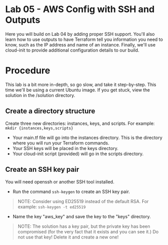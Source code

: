 # Lab 05 - AWS Config with SSH and Outputs
Here you will build on Lab 04 by adding proper SSH support. You'll also learn how to use outputs to have Terraform tell you information you need to know, such as the IP address and name of an instance.
Finally, we'll use cloud-init to provide additional configuration details to our build.

# Procedure
This lab is a bit more in-depth, so go slow, and take it step-by-step. This time we'll be using a current Ubuntu image. If you get stuck, view the solution in the /solution directory. 

## Create a directory structure
Create three new directories: instances, keys, and scripts.
For example: `mkdir {instances,keys,scripts}`
- Your main.tf file will go into the instances directory. This is the directory where you will run your Terraform commands.
- Your SSH keys will be placed in the keys directory.
- Your cloud-init script (provided) will go in the scripts directory.

## Create an SSH key pair
You will need openssh or another SSH tool installed. 
- Run the command `ssh-keygen` to create an SSH key pair.

> NOTE: Consider using ED25519 instead of the default RSA. 
> For example: `ssh-keygen -t ed25519`

- Name the key "aws_key" and save the key to the "keys" directory.

> NOTE: The solution has a key pair, but the private key has been compromised (for the very fact that it exists and you can see it.) Do not use that key! Delete it and create a new one!




